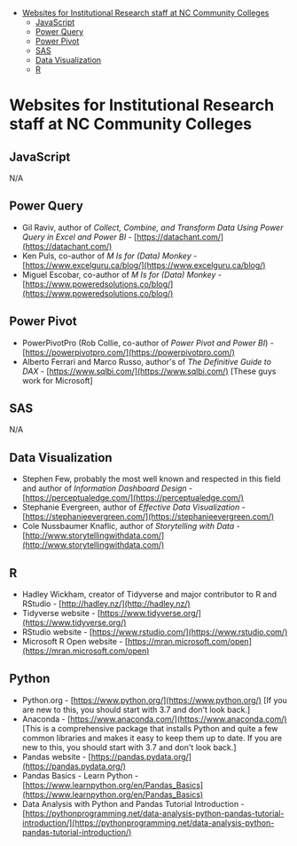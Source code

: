 
- [Websites for Institutional Research staff at NC Community Colleges](#websites-for-institutional-research-staff-at-nc-community-colleges)
    - [JavaScript](#javascript)
    - [Power Query](#power-query)
    - [Power Pivot](#power-pivot)
    - [SAS](#sas)
    - [Data Visualization](#data-visualization)
    - [R](#r)

# Websites for Institutional Research staff at NC Community Colleges

## JavaScript
 
N/A

## Power Query

* Gil Raviv, author of *Collect, Combine, and Transform Data Using Power Query in Excel and Power BI* - [https://datachant.com/](https://datachant.com/) 
* Ken Puls, co-author of *M Is for (Data) Monkey* - [https://www.excelguru.ca/blog/](https://www.excelguru.ca/blog/)
* Miguel Escobar, co-author of *M Is for (Data) Monkey* - [https://www.poweredsolutions.co/blog/](https://www.poweredsolutions.co/blog/)

## Power Pivot

* PowerPivotPro (Rob Collie, co-author of *Power Pivot and Power BI*) - [https://powerpivotpro.com/](https://powerpivotpro.com/)
* Alberto Ferrari and Marco Russo, author's of *The Definitive Guide to DAX* - [https://www.sqlbi.com/](https://www.sqlbi.com/) [These guys work for Microsoft]

## SAS

N/A

## Data Visualization

* Stephen Few, probably the most well known and respected in this field and author of *Information Dashboard Design* - [https://perceptualedge.com/](https://perceptualedge.com/)
* Stephanie Evergreen, author of *Effective Data Visualization* - [https://stephanieevergreen.com/](https://stephanieevergreen.com/)
* Cole Nussbaumer Knaflic, author of *Storytelling with Data* - [http://www.storytellingwithdata.com/](http://www.storytellingwithdata.com/)

## R 

* Hadley Wickham, creator of Tidyverse and major contributor to R and RStudio - [http://hadley.nz/](http://hadley.nz/)
* Tidyverse website - [https://www.tidyverse.org/](https://www.tidyverse.org/)
* RStudio website - [https://www.rstudio.com/](https://www.rstudio.com/)
* Microsoft R Open website - [https://mran.microsoft.com/open](https://mran.microsoft.com/open)

## Python

* Python.org - [https://www.python.org/](https://www.python.org/) [If you are new to this, you should start with 3.7 and don't look back.]
* Anaconda - [https://www.anaconda.com/](https://www.anaconda.com/) [This is a comprehensive package that installs Python and quite a few common libraries and makes it easy to keep them up to date. If you are new to this, you should start with 3.7 and don't look back.]
* Pandas website - [https://pandas.pydata.org/](https://pandas.pydata.org/)
* Pandas Basics - Learn Python - [https://www.learnpython.org/en/Pandas_Basics](https://www.learnpython.org/en/Pandas_Basics)
* Data Analysis with Python and Pandas Tutorial Introduction - [https://pythonprogramming.net/data-analysis-python-pandas-tutorial-introduction/](https://pythonprogramming.net/data-analysis-python-pandas-tutorial-introduction/)